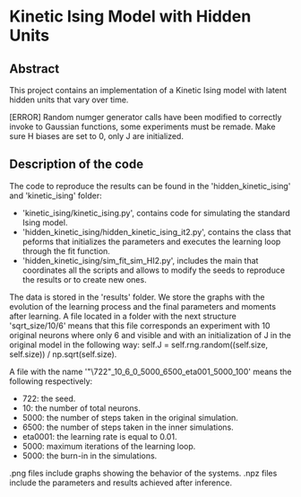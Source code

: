 # Kinetic Ising Model with Hidden Units


## Abstract

This project contains an implementation of a Kinetic Ising model with latent hidden units that vary over time.

[ERROR] Random numger generator calls have been modified to correctly invoke to Gaussian functions, some experiments must be remade. Make sure H biases are set to 0, only J are initialized.

## Description of the code

The code to reproduce the results can be found in the 'hidden_kinetic_ising' and 'kinetic_ising' folder:

* 'kinetic_ising/kinetic_ising.py', contains code for simulating the standard Ising model.
* 'hidden_kinetic_ising/hidden_kinetic_ising_it2.py', contains the class that peforms that initializes the parameters and executes the learning loop through the fit function.
* 'hidden_kinetic_ising/sim_fit_sim_HI2.py', includes the main that coordinates all the scripts and allows to modify the seeds to reproduce the results or to create new ones.


The data is stored in the 'results' folder. We store the graphs with the evolution of the learning process and the final parameters and moments after learning. A file located in a folder with the next structure 'sqrt_size/10/6' means that this file corresponds an experiment with 10 original neurons where only 6 and visible and with an initialization of J in the original model in the following way: self.J = self.rng.random((self.size, self.size)) / np.sqrt(self.size).

A file with the name '"\722"\_10_6_0_5000_6500_eta001_5000_100' means the following respectively:
* 722: the seed.
* 10: the number of total neurons.
* 5000: the number of steps taken in the original simulation.
* 6500: the number of steps taken in the inner simulations.
* eta0001: the learning rate is equal to 0.01.
* 5000: maximum iterations of the learning loop.
* 5000: the burn-in in the simulations.

.png files include graphs showing the behavior of the systems.
.npz files include the parameters and results achieved after inference.

